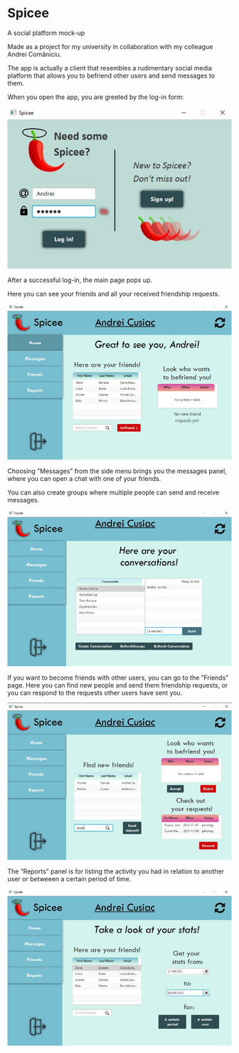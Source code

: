 # Spicee
A social platform mock-up 

Made as a project for my university in collaboration with my colleague Andrei Comăniciu.

The app is actually a client that resembles a rudimentary social media platform that allows you to befriend other users and send messages to them.

When you open the app, you are greeted by the log-in form:

![Log-in panel](images/LogIn.jpg)

After a successful log-in, the main page pops up. 

Here you can see your friends and all your received friendship requests.

![Home panel](images/Home.jpg)

Choosing ”Messages” from the side menu brings you the messages panel, where you can open a chat with one of your friends.

You can also create groups where multiple people can send and receive messages.

![Messages panel](images/Messages.jpg)

If you want to become friends with other users, you can go to the ”Friends” page. Here you can find new people and send them friendship requests, or you can respond to the requests other users have sent you. 

![Friends panel](images/Friends.jpg)

The ”Reports” panel is for listing the activity you had in relation to another user or betweeen a certain period of time.

![Reports panel](images/Reports.jpg)

